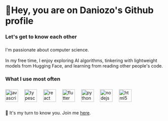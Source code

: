 <h1 align="left">👋Hey, you are on Daniozo's Github profile</h1>

###

<h3 align="left">Let's get to know each other</h3>

###

<p align="left">
  I'm passionate about computer science.<br><br>
  In my free time, I enjoy exploring AI algorithms, tinkering with lightweight models from Hugging Face, and learning from reading other people's code.
</p>

###

<h3 align="left">What I use most often</h3>

###

<div align="left">
  <img src="https://cdn.jsdelivr.net/gh/devicons/devicon/icons/javascript/javascript-original.svg" height="40" alt="javascript logo" />
  <img width="12" />
  <img src="https://cdn.jsdelivr.net/gh/devicons/devicon/icons/typescript/typescript-original.svg" height="40" alt="typescript logo" />
  <img width="12" />
  <img src="https://cdn.jsdelivr.net/gh/devicons/devicon/icons/react/react-original.svg" height="40" alt="react logo" />
  <img width="12" />
  <img src="https://cdn.jsdelivr.net/gh/devicons/devicon/icons/flutter/flutter-original.svg" height="40" alt="flutter logo" />
  <img width="12" />
  <img src="https://cdn.jsdelivr.net/gh/devicons/devicon/icons/python/python-original.svg" height="40" alt="python logo" />
  <img width="12" />
  <img src="https://cdn.jsdelivr.net/gh/devicons/devicon/icons/nodejs/nodejs-original.svg" height="40" alt="nodejs logo" />
  <img width="12" />
  <img src="https://cdn.jsdelivr.net/gh/devicons/devicon/icons/html5/html5-original.svg" height="40" alt="html5 logo" />
</div>

###

<p align="left">
🔗 It's my turn to know you.
  Join me <a href="mailto:devxdany@gmail.com" >here</a>.
</p>

